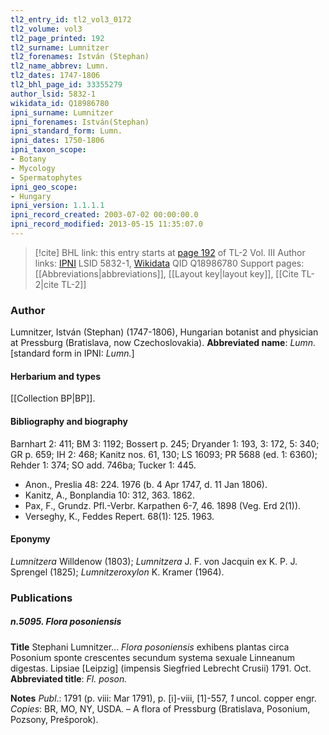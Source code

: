 ```yaml
---
tl2_entry_id: tl2_vol3_0172
tl2_volume: vol3
tl2_page_printed: 192
tl2_surname: Lumnitzer
tl2_forenames: István (Stephan)
tl2_name_abbrev: Lumn.
tl2_dates: 1747-1806
tl2_bhl_page_id: 33355279
author_lsid: 5832-1
wikidata_id: Q18986780
ipni_surname: Lumnitzer
ipni_forenames: István(Stephan)
ipni_standard_form: Lumn.
ipni_dates: 1750-1806
ipni_taxon_scope: 
- Botany
- Mycology
- Spermatophytes
ipni_geo_scope: 
- Hungary
ipni_version: 1.1.1.1
ipni_record_created: 2003-07-02 00:00:00.0
ipni_record_modified: 2013-05-15 11:35:07.0
---
```


> [!cite] BHL link: this entry starts at [page 192](https://www.biodiversitylibrary.org/page/33355279) of TL-2 Vol. III
> Author links: [IPNI](https://www.ipni.org/a/5832-1) LSID 5832-1, [Wikidata](https://www.wikidata.org/wiki/Q18986780) QID Q18986780
> Support pages: [[Abbreviations|abbreviations]], [[Layout key|layout key]], [[Cite TL-2|cite TL-2]]

### Author

Lumnitzer, István (Stephan) (1747-1806), Hungarian botanist and physician at Pressburg (Bratislava, now Czechoslovakia). 
**Abbreviated name**: *Lumn.* \[standard form in IPNI: *Lumn.*\]

#### Herbarium and types

[[Collection BP|BP]].

#### Bibliography and biography

Barnhart 2: 411; BM 3: 1192; Bossert p. 245; Dryander 1: 193, 3: 172, 5: 340; GR p. 659; IH 2: 468; Kanitz nos. 61, 130; LS 16093; PR 5688 (ed. 1: 6360); Rehder 1: 374; SO add. 746ba; Tucker 1: 445.
- Anon., Preslia 48: 224. 1976 (b. 4 Apr 1747, d. 11 Jan 1806).
- Kanitz, A., Bonplandia 10: 312, 363. 1862.
- Pax, F., Grundz. Pfl.-Verbr. Karpathen 6-7, 46. 1898 (Veg. Erd 2(1)).
- Verseghy, K., Feddes Repert. 68(1): 125. 1963.

#### Eponymy

*Lumnitzera* Willdenow (1803); *Lumnitzera* J. F. von Jacquin ex K. P. J. Sprengel (1825); *Lumnitzeroxylon* K. Kramer (1964).

### Publications

##### n.5095. Flora posoniensis

**Title**
Stephani Lumnitzer... *Flora posoniensis* exhibens plantas circa Posonium sponte crescentes secundum systema sexuale Linneanum digestas. Lipsiae \[Leipzig\] (impensis Siegfried Lebrecht Crusii) 1791. Oct.
**Abbreviated title**: *Fl. poson.*

**Notes**
*Publ*.: 1791 (p. viii: Mar 1791), p. \[i\]-viii, \[1\]-557, *1* uncol. copper engr. *Copies*: BR, MO, NY, USDA. – A flora of Pressburg (Bratislava, Posonium, Pozsony, Prešporok).

